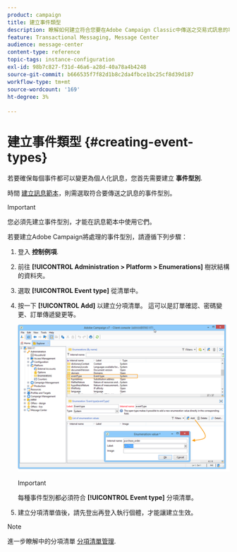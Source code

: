 ```yaml
---
product: campaign
title: 建立事件類型
description: 瞭解如何建立符合您要在Adobe Campaign Classic中傳送之交易式訊息的事件型別
feature: Transactional Messaging, Message Center
audience: message-center
content-type: reference
topic-tags: instance-configuration
exl-id: 98b7c827-f31d-46a6-a28d-40a78a4b4248
source-git-commit: b666535f7f82d1b8c2da4fbce1bc25cf8d39d187
workflow-type: tm+mt
source-wordcount: '169'
ht-degree: 3%

---
```


# 建立事件類型 {#creating-event-types}



若要確保每個事件都可以變更為個人化訊息，您首先需要建立 **事件型別**.

時間 [建立訊息範本](../../message-center/using/creating-the-message-template.md)，則需選取符合要傳送之訊息的事件型別。

>[!IMPORTANT]
>
>您必須先建立事件型別，才能在訊息範本中使用它們。

若要建立Adobe Campaign將處理的事件型別，請遵循下列步驟：

1. 登入 **控制例項**.

1. 前往 **[!UICONTROL Administration > Platform > Enumerations]** 樹狀結構的資料夾。

1. 選取 **[!UICONTROL Event type]** 從清單中。

1. 按一下 **[!UICONTROL Add]** 以建立分項清單。 這可以是訂單確認、密碼變更、訂單傳遞變更等。

   ![](assets/messagecenter_eventtype_enum_001.png)

   >[!IMPORTANT]
   >
   >每種事件型別都必須符合 **[!UICONTROL Event type]** 分項清單。

1. 建立分項清單值後，請先登出再登入執行個體，才能讓建立生效。

>[!NOTE]
>
>進一步瞭解中的分項清單 [分項清單管理](../../platform/using/managing-enumerations.md).


